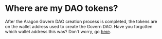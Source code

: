 # Where are my DAO tokens?

After the Aragon Govern DAO creation process is completed, the tokens are on the wallet address used to create the Govern DAO. Have you forgotten which wallet address this was? Don't worry, go [here](https://app.gitbook.com/o/3h8kxj8geKVXgyMnGbYT/s/zhQIP88M8McmSaEGSymT/\~/changes/nkk1sPWsx1U7fx1L32EU/faq/products/aragon-govern/which-is-my-wallet-address-used-for-creating-my-aragon-govern).&#x20;
